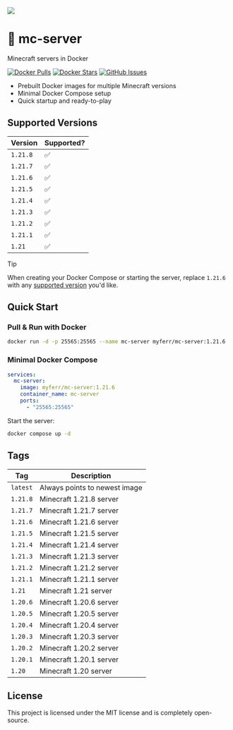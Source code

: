 ![](https://github.com/user-attachments/assets/4e6d9da8-3598-4260-be27-187963bcce9a)

# 🐳 mc-server
Minecraft servers in Docker

[![Docker Pulls](https://img.shields.io/docker/pulls/myferr/mc-server.svg?logo=docker)](https://hub.docker.com/r/myferr/mc-server/)
[![Docker Stars](https://img.shields.io/docker/stars/myferr/mc-server.svg?logo=docker)](https://hub.docker.com/r/myferr/mc-server/)
[![GitHub Issues](https://img.shields.io/github/issues-raw/myferr/mc-server.svg)](https://github.com/myferr/mc-server/issues)

- Prebuilt Docker images for multiple Minecraft versions
- Minimal Docker Compose setup
- Quick startup and ready-to-play

## Supported Versions

| Version    | Supported?  |
| ---------- | ----------- |
| `1.21.8`   | ✅          |
| `1.21.7`   | ✅          |
| `1.21.6`   | ✅          |
| `1.21.5`   | ✅          |
| `1.21.4`   | ✅          |
| `1.21.3`   | ✅          |
| `1.21.2`   | ✅          |
| `1.21.1`   | ✅          |
| `1.21`     | ✅          |

> [!TIP]
> When creating your Docker Compose or starting the server, replace `1.21.6` with any [supported version](https://github.com/myferr/mc-server#supported-versions) you'd like.

## Quick Start

### Pull & Run with Docker
```bash
docker run -d -p 25565:25565 --name mc-server myferr/mc-server:1.21.6
```

### Minimal Docker Compose

```yaml
services:
  mc-server:
    image: myferr/mc-server:1.21.6
    container_name: mc-server
    ports:
      - "25565:25565"
```

Start the server:

```bash
docker compose up -d
```

## Tags

| Tag      | Description                   |
| -------- | ----------------------------- |
| `latest` | Always points to newest image |
| `1.21.8` | Minecraft 1.21.8 server       |
| `1.21.7` | Minecraft 1.21.7 server       |
| `1.21.6` | Minecraft 1.21.6 server       |
| `1.21.5` | Minecraft 1.21.5 server       |
| `1.21.4` | Minecraft 1.21.4 server       |
| `1.21.3` | Minecraft 1.21.3 server       |
| `1.21.2` | Minecraft 1.21.2 server       |
| `1.21.1` | Minecraft 1.21.1 server       |
| `1.21` | Minecraft 1.21 server       |
| `1.20.6` | Minecraft 1.20.6 server       |
| `1.20.5` | Minecraft 1.20.5 server       |
| `1.20.4` | Minecraft 1.20.4 server       |
| `1.20.3` | Minecraft 1.20.3 server       |
| `1.20.2` | Minecraft 1.20.2 server       |
| `1.20.1` | Minecraft 1.20.1 server       |
| `1.20` | Minecraft 1.20 server       |

## License

This project is licensed under the MIT license and is completely open-source.
